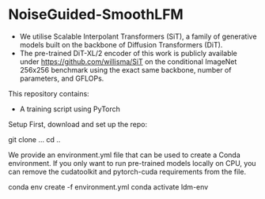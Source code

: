 # NoiseGuided-SmoothLFM




- We utilise Scalable Interpolant Transformers (SiT), a family of generative models built on the backbone of Diffusion Transformers (DiT). 
- The pre-trained DiT-XL/2 encoder of this work is publicly available under https://github.com/willisma/SiT on the conditional ImageNet 256x256 benchmark using the exact same backbone, number of parameters, and GFLOPs.


This repository contains:
* A training script using PyTorch




Setup
First, download and set up the repo:

git clone ...
cd .. 



We provide an environment.yml file that can be used to create a Conda environment. If you only want to run pre-trained models locally on CPU, you can remove the cudatoolkit and pytorch-cuda requirements from the file.

conda env create -f environment.yml
conda activate ldm-env